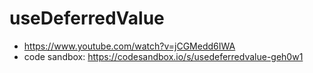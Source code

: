 # useDeferredValue

* <https://www.youtube.com/watch?v=jCGMedd6IWA>
* code sandbox: <https://codesandbox.io/s/usedeferredvalue-geh0w1>